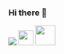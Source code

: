 ### Hi there 👋
[![](https://github.com/arpit-dwivedi/arpit-dwivedi.github.io/raw/master/assets/img/Webp.net-resizeimage.png)](https://www.linkedin.com/in/suleman-s-876903151/)
<a href="https://www.kaggle.com/sulemansalmani"><img src="https://github.com/arpit-dwivedi/arpit-dwivedi/raw/master/kaggle.png" height="30" width="30" ></a>
<a href="https://www.hackerrank.com/suleman804"><img src="https://upload.wikimedia.org/wikipedia/commons/6/65/HackerRank_logo.png" height="40" width="40" ></a>
<!--
**suleman804/suleman804** is a ✨ _special_ ✨ repository because its `README.md` (this file) appears on your GitHub profile.

Here are some ideas to get you started:

- 🔭 I’m currently working on ...
- 🌱 I’m currently learning ...
- 👯 I’m looking to collaborate on ...
- 🤔 I’m looking for help with ...
- 💬 Ask me about ...
- 📫 How to reach me: ...
- 😄 Pronouns: ...
- ⚡ Fun fact: ...
-->
